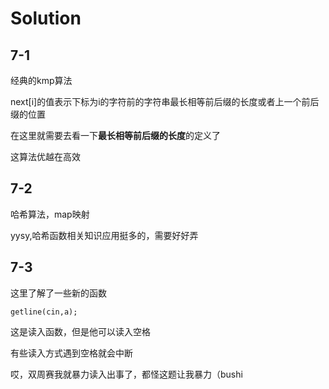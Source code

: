 # Solution

## 

## 7-1

经典的kmp算法

next[i]的值表示下标为i的字符前的字符串最长相等前后缀的长度或者上一个前后缀的位置

在这里就需要去看一下**最长相等前后缀的长度**的定义了

这算法优越在高效

## 

## 7-2

哈希算法，map映射

yysy,哈希函数相关知识应用挺多的，需要好好弄

## 

## 7-3

这里了解了一些新的函数

```
getline(cin,a);
```

这是读入函数，但是他可以读入空格

有些读入方式遇到空格就会中断

哎，双周赛我就暴力读入出事了，都怪这题让我暴力（bushi

